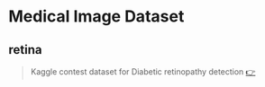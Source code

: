 # Medical Image Dataset
## retina
> Kaggle contest dataset for Diabetic retinopathy detection [👉](https://www.kaggle.com/c/diabetic-retinopathy-detection)  
> 
